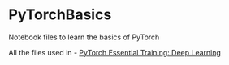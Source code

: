 # PyTorchBasics
Notebook files to learn the basics of PyTorch

All the files used in - [PyTorch Essential Training: Deep Learning](https://www.linkedin.com/learning/pytorch-essential-training-deep-learning/)
